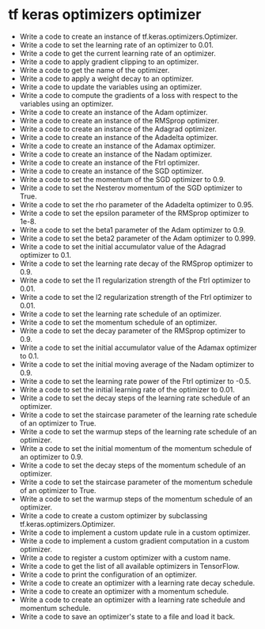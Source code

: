 # tf keras optimizers optimizer

- Write a code to create an instance of tf.keras.optimizers.Optimizer.
- Write a code to set the learning rate of an optimizer to 0.01.
- Write a code to get the current learning rate of an optimizer.
- Write a code to apply gradient clipping to an optimizer.
- Write a code to get the name of the optimizer.
- Write a code to apply a weight decay to an optimizer.
- Write a code to update the variables using an optimizer.
- Write a code to compute the gradients of a loss with respect to the variables using an optimizer.
- Write a code to create an instance of the Adam optimizer.
- Write a code to create an instance of the RMSprop optimizer.
- Write a code to create an instance of the Adagrad optimizer.
- Write a code to create an instance of the Adadelta optimizer.
- Write a code to create an instance of the Adamax optimizer.
- Write a code to create an instance of the Nadam optimizer.
- Write a code to create an instance of the Ftrl optimizer.
- Write a code to create an instance of the SGD optimizer.
- Write a code to set the momentum of the SGD optimizer to 0.9.
- Write a code to set the Nesterov momentum of the SGD optimizer to True.
- Write a code to set the rho parameter of the Adadelta optimizer to 0.95.
- Write a code to set the epsilon parameter of the RMSprop optimizer to 1e-8.
- Write a code to set the beta1 parameter of the Adam optimizer to 0.9.
- Write a code to set the beta2 parameter of the Adam optimizer to 0.999.
- Write a code to set the initial accumulator value of the Adagrad optimizer to 0.1.
- Write a code to set the learning rate decay of the RMSprop optimizer to 0.9.
- Write a code to set the l1 regularization strength of the Ftrl optimizer to 0.01.
- Write a code to set the l2 regularization strength of the Ftrl optimizer to 0.01.
- Write a code to set the learning rate schedule of an optimizer.
- Write a code to set the momentum schedule of an optimizer.
- Write a code to set the decay parameter of the RMSprop optimizer to 0.9.
- Write a code to set the initial accumulator value of the Adamax optimizer to 0.1.
- Write a code to set the initial moving average of the Nadam optimizer to 0.9.
- Write a code to set the learning rate power of the Ftrl optimizer to -0.5.
- Write a code to set the initial learning rate of the optimizer to 0.01.
- Write a code to set the decay steps of the learning rate schedule of an optimizer.
- Write a code to set the staircase parameter of the learning rate schedule of an optimizer to True.
- Write a code to set the warmup steps of the learning rate schedule of an optimizer.
- Write a code to set the initial momentum of the momentum schedule of an optimizer to 0.9.
- Write a code to set the decay steps of the momentum schedule of an optimizer.
- Write a code to set the staircase parameter of the momentum schedule of an optimizer to True.
- Write a code to set the warmup steps of the momentum schedule of an optimizer.
- Write a code to create a custom optimizer by subclassing tf.keras.optimizers.Optimizer.
- Write a code to implement a custom update rule in a custom optimizer.
- Write a code to implement a custom gradient computation in a custom optimizer.
- Write a code to register a custom optimizer with a custom name.
- Write a code to get the list of all available optimizers in TensorFlow.
- Write a code to print the configuration of an optimizer.
- Write a code to create an optimizer with a learning rate decay schedule.
- Write a code to create an optimizer with a momentum schedule.
- Write a code to create an optimizer with a learning rate schedule and momentum schedule.
- Write a code to save an optimizer's state to a file and load it back.
